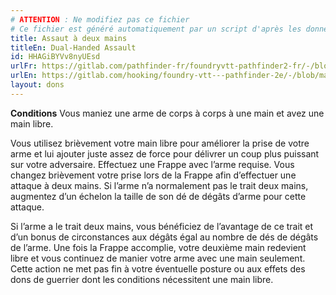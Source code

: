```yaml
---
# ATTENTION : Ne modifiez pas ce fichier
# Ce fichier est généré automatiquement par un script d'après les données du module Foundry VTT officiel et de sa traduction
title: Assaut à deux mains
titleEn: Dual-Handed Assault
id: HHAGiBYVv8nyUEsd
urlFr: https://gitlab.com/pathfinder-fr/foundryvtt-pathfinder2-fr/-/blob/master/data/feats/HHAGiBYVv8nyUEsd.htm
urlEn: https://gitlab.com/hooking/foundry-vtt---pathfinder-2e/-/blob/master/packs/data/feats.db/dual-handed-assault.json
layout: dons
---
```

**Conditions** Vous maniez une arme de corps à corps à une main et avez une main libre.

Vous utilisez brièvement votre main libre pour améliorer la prise de votre arme et lui ajouter juste assez de force pour délivrer un coup plus puissant sur votre adversaire. Effectuez une Frappe avec l’arme requise. Vous changez brièvement votre prise lors de la Frappe afin d’effectuer une attaque à deux mains. Si l’arme n’a normalement pas le trait deux mains, augmentez d’un échelon la taille de son dé de dégâts d’arme pour cette attaque.

Si l’arme a le trait deux mains, vous bénéficiez de l’avantage de ce trait et d’un bonus de circonstances aux dégâts égal au nombre de dés de dégâts de l’arme. Une fois la Frappe accomplie, votre deuxième main redevient libre et vous continuez de manier votre arme avec une main seulement. Cette action ne met pas fin à votre éventuelle posture ou aux effets des dons de guerrier dont les conditions nécessitent une main libre.
